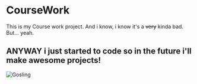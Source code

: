 # CourseWork

This is my Course work project. And i know, i know it's a <del>very</del> kinda bad. But... yeah. 
## ANYWAY i just started to code so in the future i'll make awesome projects! 
![Gosling](https://media.giphy.com/media/RDkc6x5QP8X6vv1HXq/giphy.gif)
